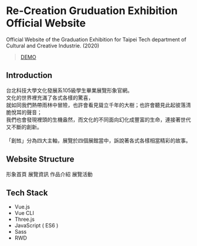# Re-Creation Gruduation Exhibition Official Website 
Official Website of the Graduation Exhibition for Taipei Tech department of Cultural and Creative Industrie. (2020)

> [DEMO](https://viboloveyou12.github.io/re-creation/#/)

## Introduction
台北科技大學文化發展系105級學生畢業展覽形象官網。<br>
文化的世界裡充滿了各式各樣的驚喜，<br>
就如同我們熱帶雨林中冒險，也許會看見聳立千年的大樹；也許會聽見此起彼落清脆悅耳的聲音；<br>
我們也會發現裡頭的生機盎然，而文化的不同面向幻化成豐富的生命，連接著世代又不斷的創新。<br>
<br>
「創甡」分為四大主軸，展覽於四個展館當中，訴說著各式各樣相當精彩的故事。


## Website Structure
形象首頁
展覽資訊
作品介紹
展覽活動
  
  
## Tech Stack
* Vue.js
* Vue CLI 
* Three.js
* JavaScript ( ES6 )
* Sass
* RWD
